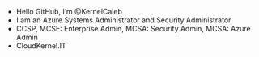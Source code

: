- Hello GitHub, I’m @KernelCaleb
- I am an Azure Systems Administrator and Security Administrator
- CCSP, MCSE: Enterprise Admin, MCSA: Security Admin, MCSA: Azure Admin
- CloudKernel.IT
